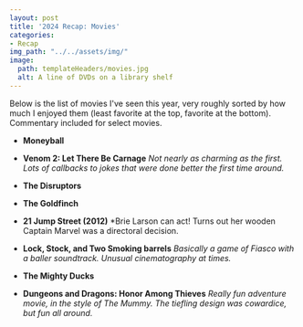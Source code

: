 ```yaml
---
layout: post
title: '2024 Recap: Movies'
categories:
- Recap
img_path: "../../assets/img/"
image:
  path: templateHeaders/movies.jpg
  alt: A line of DVDs on a library shelf
---
```


Below is the list of movies I've seen this year, very roughly sorted by how much I enjoyed them (least favorite at the top, favorite at the bottom). Commentary included for select movies.

* **Moneyball**
* **Venom 2: Let There Be Carnage** *Not nearly as charming as the first. Lots of callbacks to jokes that were done better the first time around.*

* **The Disruptors**
* **The Goldfinch**
* **21 Jump Street (2012)** *Brie Larson can act! Turns out her wooden Captain Marvel was a directoral decision.
 
* **Lock, Stock, and Two Smoking barrels** *Basically a game of Fiasco with a baller soundtrack. Unusual cinematography at times.*

* **The Mighty Ducks**
* **Dungeons and Dragons: Honor Among Thieves** *Really fun adventure movie, in the style of The Mummy. The tiefling design was cowardice, but fun all around.*
